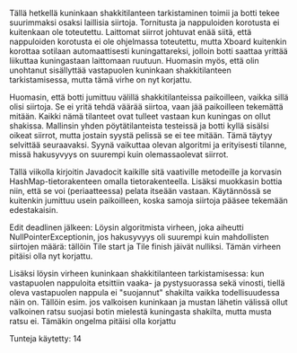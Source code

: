 Tällä hetkellä kuninkaan shakkitilanteen tarkistaminen toimii ja botti tekee suurimmaksi osaksi laillisia siirtoja. Tornitusta 
ja nappuloiden korotusta ei kuitenkaan ole toteutettu. Laittomat siirrot johtuvat enää siitä, että nappuloiden korotusta ei ole
ohjelmassa toteutettu, mutta Xboard kuitenkin korottaa sotilaan automaattisesti kuningattareksi, jolloin botti saattaa yrittää 
liikuttaa kuningastaan laittomaan ruutuun. Huomasin myös, että olin unohtanut sisällyttää vastapuolen kuninkaan shakkitilanteen 
tarkistamisessa, mutta tämä virhe on nyt korjattu. 

Huomasin, että botti jumittuu välillä shakkitilanteissa paikoilleen, vaikka sillä olisi siirtoja. Se ei yritä tehdä väärää 
siirtoa, vaan jää paikoilleen tekemättä mitään. Kaikki nämä tilanteet ovat tulleet vastaan kun kuningas on ollut shakissa. 
Mallinsin yhden pöytätilanteista testeissä ja botti kyllä sisälsi oikeat siirrot, mutta jostain syystä pelissä se ei tee mitään.
Tämä täytyy selvittää seuraavaksi. Syynä vaikuttaa olevan algoritmi ja erityisesti tilanne, missä hakusyvyys on suurempi kuin 
olemassaolevat siirrot.

Tällä viikolla kirjoitin Javadocit kaikille sitä vaativille metodeille ja korvasin HashMap-tietorakenteen omalla tietorakenteella.
Lisäksi muokkasin bottia niin, että se voi (periaatteessa) pelata itseään vastaan. Käytännössä se kuitenkin jumittuu usein paikoilleen, 
koska samoja siirtoja pääsee tekemään edestakaisin.

Edit deadlinen jälkeen: Löysin algoritmista virheen, joka aiheutti NullPointerExceptionin, jos hakusyvyys oli suurempi kuin mahdollisten 
siirtojen määrä: tällöin Tile start ja Tile finish jäivät nulliksi. Tämän virheen pitäisi olla nyt korjattu. 

Lisäksi löysin virheen kuninkaan shakkitilanteen tarkistamisessa: kun vastapuolen nappuloita etsittiin vaaka- ja pystysuorassa sekä 
vinosti, tiellä oleva vastapuolen nappula ei "suojannut" shakilta vaikka todellisuudessa näin on. Tällöin esim. jos valkoisen kuninkaan 
ja mustan lähetin välissä ollut valkoinen ratsu suojasi botin mielestä kuningasta shakilta, mutta musta ratsu ei. Tämäkin ongelma pitäisi 
olla korjattu

Tunteja käytetty: 14
